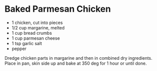 # Baked Parmesan Chicken

- 1 chicken, cut into pieces
- 1/2 cup margarine, melted
- 1 cup bread crumbs
- 1 cup parmesan cheese
- 1 tsp garlic salt
- pepper

Dredge chicken parts in margarine and then in combined dry ingredients.
Place in pan, skin side up and bake at 350 deg for 1 hour or until done.


